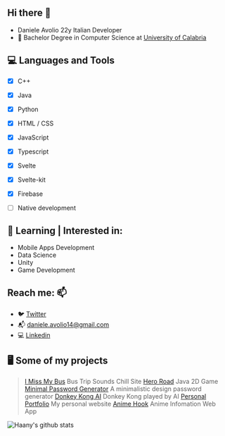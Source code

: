 ## Hi there 👋
* Daniele Avolio 22y Italian Developer
* 🔭 Bachelor Degree in Computer Science at [University of Calabria](https://informatica.unical.it)


## 💻 Languages and Tools
  - [x] C++ 
  - [x] Java
  - [x] Python
  - [x] HTML / CSS
  - [x] JavaScript
  - [x] Typescript
  - [x] Svelte
  - [x] Svelte-kit
  - [x] Firebase
  - [ ] Native development
 

## 📃 Learning | Interested in:
* Mobile Apps Development
* Data Science
* Unity
* Game Development

## Reach me: 📫 
  * :bird: [Twitter](https://twitter.com/avolio_daniele)
  * :mailbox_with_mail: daniele.avolio14@gmail.com
  * 💻 [Linkedin](https://www.linkedin.com/in/daniele-avolio-465aba145/)
 
## 🖥 Some of my projects
> [I Miss My Bus](https://github.com/lovaion/IMissMyBus) Bus Trip Sounds Chill Site
> [Hero Road](https://github.com/lovaion/Hero-Road-Java) Java 2D Game
> [Minimal Password Generator](https://github.com/lovaion/MinimalPasswordGenerator) A minimalistic design password generator
> [Donkey Kong AI](https://github.com/lovaion/DonkeyKongAI) Donkey Kong played by AI
> [Personal Portfolio](https://github.com/danieleavolio/danieleavoliosite) My personal website
> [Anime Hook](https://github.com/danieleavolio/AnimeHook) Anime Infomation Web App

![Haany's github stats](https://github-readme-stats.vercel.app/api?username=danieleavolio&show_icons=true&hide=[%22issues%22])




